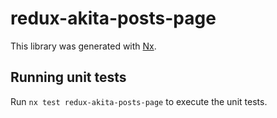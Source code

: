 # redux-akita-posts-page

This library was generated with [Nx](https://nx.dev).

## Running unit tests

Run `nx test redux-akita-posts-page` to execute the unit tests.
